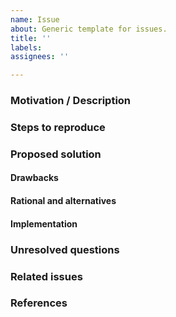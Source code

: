 ```yaml
---
name: Issue
about: Generic template for issues.
title: ''
labels: 
assignees: ''

---
```


### Motivation / Description

### Steps to reproduce

### Proposed solution

#### Drawbacks

#### Rational and alternatives

#### Implementation

### Unresolved questions
	
### Related issues

### References

